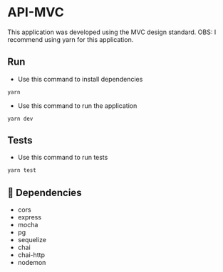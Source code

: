 # API-MVC

This application was developed using the MVC design standard.
OBS: I recommend using yarn for this application.

## Run

* Use this command to install dependencies

```powershell
yarn
```

* Use this command to run the application

```po
yarn dev
```

## Tests

* Use this command to run tests

```powershell
yarn test
```

## :open_file_folder: Dependencies

- cors
- express
- mocha
- pg
- sequelize
- chai
- chai-http
- nodemon

